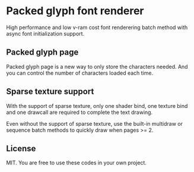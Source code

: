 # Packed glyph font renderer

High performance and low v-ram cost font renderering batch method with async font initialization support.

## Packed glyph page

Packed glyph page is a new way to only store the characters needed. And you can control the number of characters loaded each time.

## Sparse texture support

With the support of sparse texture, only one shader bind, one texture bind and one drawcall are required to complete the text drawing.

Even without the support of sparse texture, use the built-in multidraw or sequence batch methods to quickly draw when pages >= 2.

## License

MIT. You are free to use these codes in your own project.
